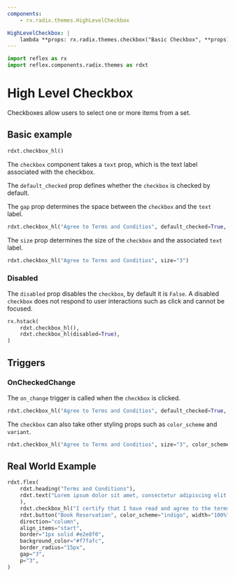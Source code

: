 ```yaml
---
components:
    - rx.radix.themes.HighLevelCheckbox

HighLevelCheckbox: |
    lambda **props: rx.radix.themes.checkbox("Basic Checkbox", **props)
---
```


```python exec
import reflex as rx
import reflex.components.radix.themes as rdxt
```


# High Level Checkbox

Checkboxes allow users to select one or more items from a set.

## Basic example

```python demo
rdxt.checkbox_hl()
```

The `checkbox` component takes a `text` prop, which is the text label associated with the checkbox.

The `default_checked` prop defines whether the `checkbox` is checked by default. 

The `gap` prop determines the space between the `checkbox` and the `text` label.

```python demo
rdxt.checkbox_hl("Agree to Terms and Conditios", default_checked=True, gap="2")

```

The `size` prop determines the size of the `checkbox` and the associated `text` label.

```python demo
rdxt.checkbox_hl("Agree to Terms and Conditios", size="3")
```


### Disabled

The `disabled` prop disables the `checkbox`, by default it is `False`. A disabled `checkbox` does not respond to user interactions such as click and cannot be focused.

```python demo
rx.hstack(
    rdxt.checkbox_hl(),
    rdxt.checkbox_hl(disabled=True),
)
```

## Triggers

### OnCheckedChange

The `on_change` trigger is called when the `checkbox` is clicked.

```python demo
rdxt.checkbox_hl("Agree to Terms and Conditios", default_checked=True, on_change=rx.window_alert("Checked!"))
```


The `checkbox` can also take other styling props such as `color_scheme` and `variant`. 

```python demo
rdxt.checkbox_hl("Agree to Terms and Conditios", size="3", color_scheme="red", variant="soft")
```


## Real World Example


```python demo
rdxt.flex(
    rdxt.heading("Terms and Conditions"),
    rdxt.text("Lorem ipsum dolor sit amet, consectetur adipiscing elit. Sed neque elit, tristique placerat feugiat ac, facilisis vitae arcu. Proin eget egestas augue. Praesent ut  sem nec arcu 'pellentesque aliquet. Duis dapibus diam vel metus tempus vulputate.",
    ),
    rdxt.checkbox_hl("I certify that I have read and agree to the terms and conditions for this reservation.", gap="2", size="2", default_checked=True, color_scheme="indigo"),
    rdxt.button("Book Reservation", color_scheme="indigo", width="100%"),
    direction="column",
    align_items="start",
    border="1px solid #e2e8f0",
    background_color="#f7fafc",
    border_radius="15px",
    gap="3",
    p="3",
)
```
